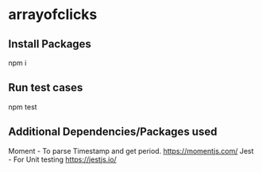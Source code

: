 # arrayofclicks


## Install Packages
npm i

## Run test cases
npm test

## Additional Dependencies/Packages used
Moment - To parse Timestamp and get period.  https://momentjs.com/
Jest - For Unit testing   https://jestjs.io/
